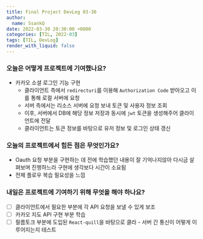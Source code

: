 ```yaml
---
title: Final Project DevLog 03-30
author:
  name: SsankQ
date: 2022-03-30 20:30:00 +0800
categories: [TIL, 2022-03]
tags: [TIL, DevLog]
render_with_liquid: false
---
```


### 오늘은 어떻게 프로젝트에 기여했나요?

- 카카오 소셜 로그인 기능 구현
  - 클라이언트 측에서 `redirecturi`를 이용해 `Authorization Code` 받아오고 이를 통해 로컬 서버에 요청
  - 서버 측에서는 리소스 서버에 요청 보내 토큰 및 사용자 정보 조회
  - 이후, 서버에서 DB에 해당 정보 저장과 동시에 `jwt` 토큰을 생성해주어 클라이언트에 전달
  - 클라이언트는  토큰 정보를 바탕으로 유저 정보 및 로그인 상태 갱신

### 오늘의 프로젝트에서 힘든 점은 무엇인가요?

- Oauth 요청 부분을 구현하는 데 전에 학습했던 내용이 잘 기억나지않아 다시금 살펴보며 진행하느라 구현에 생각보다 시간이 소요됨
- 전체 플로우 복습 필요성을 느낌

### 내일은 프로젝트에 기여하기 위해 무엇을 해야 하나요?

- [ ] 클라이언트에서 필요한 부분에 각 API 요청을 보낼 수 있게 보조
- [ ] 카카오 지도 API 구현 부분 학습
- [ ] 필름토크 부분에 도입된 `React-quill`을 바탕으로 클라 - 서버 간 통신이 어떻게 이루어지는지 테스트
